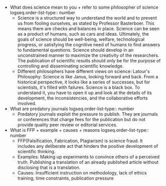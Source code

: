 - What does science mean to you + refer to some philosopher of science
  logseq.order-list-type:: number
	- Science is a structured way to understand the world and to prevent us from fooling ourselves, as stated by Professor Basterboer. This means there are checks and balances in place. Science can be seen as a product of humans, such as cars and ideas. Ultimately, the goals of science should be well-being, welfare, technological progress, or satisfying the cognitive need of humans to find answers to fundamental questions. Science should develop in an unconstrained manner to maximize the creativity of the researchers. The publication of scientific results should only be for the purpose of controlling and disseminating scientific knowledge.
	- Different philosophers have different views on science: 
	  Latour's Philosophy: Science is like Janus, looking forward and back. From a historical perspective, it looks like a series of successes, but for scientists, it's filled with failures. Science is a black box. To understand it, you have to open it up and look at the details of its development, the inconsistencies, and the collaborative efforts involved.
- What are predatory journals
  logseq.order-list-type:: number
	- Predatory journals exploit the pressure to publish. They are journals or conferences that charge fees for the publication but do not provide quality peer review or editorial services.
- What is FFP + example + causes + reasons
  logseq.order-list-type:: number
	- FFP(Falsification, Fabrication, Plagiarism) is science fraud. It includes any deliberate act that hinders the positive development of scientific thinking.
	- Examples: Making up experiments to convince others of a perceived truth. Publishing a translation of an already published article without disclosing that is a translation.
	- Causes: Insufficient instruction on methodology, lack of ethics training, time constraints, publication pressure